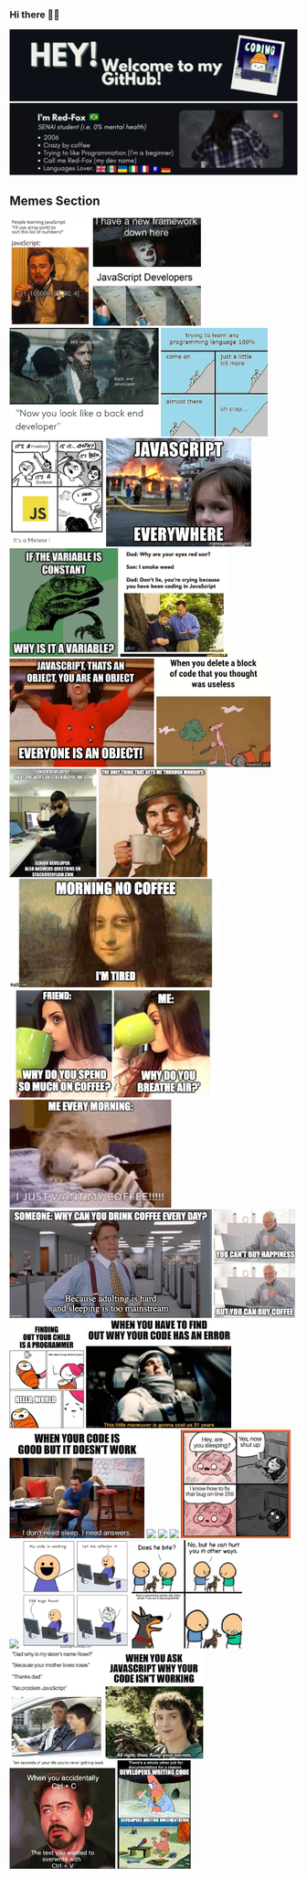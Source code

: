 ### Hi there 👋🏻
<img src='welcome.gif'> </img>
<img src='about_me.gif'> </img>

## Memes Section
  <div>
      <img src='/memes/meme1.jpg' width='auto' height = '190px'> </img>
      <img src='/memes/meme2.webp' width='auto' height = '190px'> </img>
      <img src='memes/meme3.webp' width='auto' height = '190px'> </img>
      <img src='/memes/meme4.webp' width='auto' height = '190px'> </img>
      <img src='/memes/meme5.webp' width='auto' height = '190px'> </img>
      <img src='/memes/meme6.webp' width='auto' height = '190px'> </img>
      <img src='/memes/meme7.webp' width='auto' height = '190px'> </img>
      <img src='/memes/meme8.webp' width='auto' height = '190px'> </img>
      <img src='/memes/meme9.gif' width='auto' height = '190px'> </img>
      <img src='/memes/meme10.gif' width='auto' height = '190px'> </img>
      <img src='/memes/meme11.webp' width='auto' height = '190px'> </img>
      <img src='/memes/meme17.png' width='auto' height = '190px'> </img>
      <img src='/memes/meme12.webp' width='auto' height = '190px'> </img>
      <img src='/memes/meme13.png' width='auto' height = '190px'> </img>
      <img src='/memes/meme14.png' width='auto' height = '190px'> </img>
      <img src='/memes/meme15.jpeg' width='auto' height = '190px'> </img>
      <img src='/memes/meme16.jpg' width='auto' height = '190px'> </img>
<!--       <img src='/memes/meme17.jpg' width='auto' height = '190px'> </img> -->
      <img src='/memes/meme18.jpg' width='auto' height = '190px'> </img>
      <img src='/memes/meme19.jpg' width='auto' height = '190px'> </img>
      <img src='/memes/meme20.jpg' width='auto' height = '190px'> </img>
      <img src='/memes/meme21.jpg' width='auto' height = '190px'> </img>
      <img src='/memes/meme22.jpg' width='auto' height = '190px'> </img>
      <img src='/memes/meme23.jpg' width='auto' height = '190px'> </img>
      <img src='/memes/meme24.jpg' width='auto' height = '190px'> </img>
      <img src='/memes/meme25.jpg' width='auto' height = '190px'> </img>
      <img src='/memes/meme26.jpg' width='auto' height = '190px'> </img>
      <img src='/memes/meme27.jpg' width='auto' height = '190px'> </img>
      <img src='/memes/meme28.jpg' width='auto' height = '190px'> </img>
      <img src='/memes/meme29.jpg' width='auto' height = '190px'> </img>
      <img src='/memes/meme30.jpg' width='auto' height = '190px'> </img>
      <img src='/memes/meme31.jpg' width='auto' height = '190px'> </img>
  </div>
<div>
